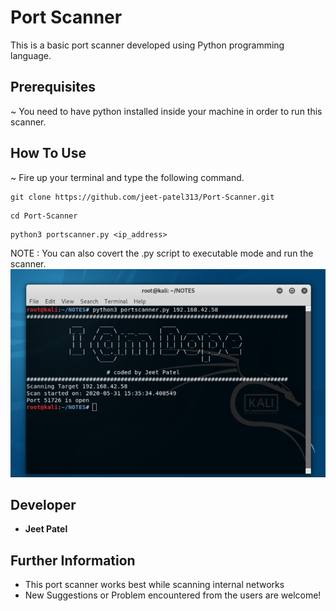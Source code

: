# Port Scanner
This is a basic port scanner developed using Python programming language.

## Prerequisites
~ You need to have python installed inside your machine in order to run this scanner.

## How To Use
~ Fire up your terminal and type the following command.
```
git clone https://github.com/jeet-patel313/Port-Scanner.git
```
```
cd Port-Scanner
```
```
python3 portscanner.py <ip_address>
```
NOTE : You can also covert the .py script to executable mode and run the scanner.
![How to use](https://github.com/jeet-patel313/Port-Scanner/blob/master/IMG_20200531_153934.jpg)

## Developer
* **Jeet Patel**

## Further Information
* This port scanner works best while scanning internal networks
* New Suggestions or Problem encountered from the users are welcome!
